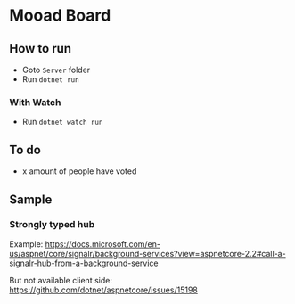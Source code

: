 # Mooad Board

## How to run

- Goto `Server` folder
- Run `dotnet run`

### With Watch

- Run `dotnet watch run`

## To do

- x amount of people have voted

## Sample

### Strongly typed hub

Example: https://docs.microsoft.com/en-us/aspnet/core/signalr/background-services?view=aspnetcore-2.2#call-a-signalr-hub-from-a-background-service

But not available client side: https://github.com/dotnet/aspnetcore/issues/15198